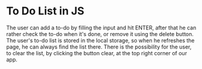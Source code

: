 # To Do List in JS

The user can add a to-do by filling the input and hit ENTER, after that he can rather check the to-do when it's done, or remove it using the delete button.
The user's to-do list is stored in the local storage, so when he refreshes the page, he can always find the list there.
There is the possibility for the user, to clear the list, by clicking the button clear, at the top right corner of our app.
